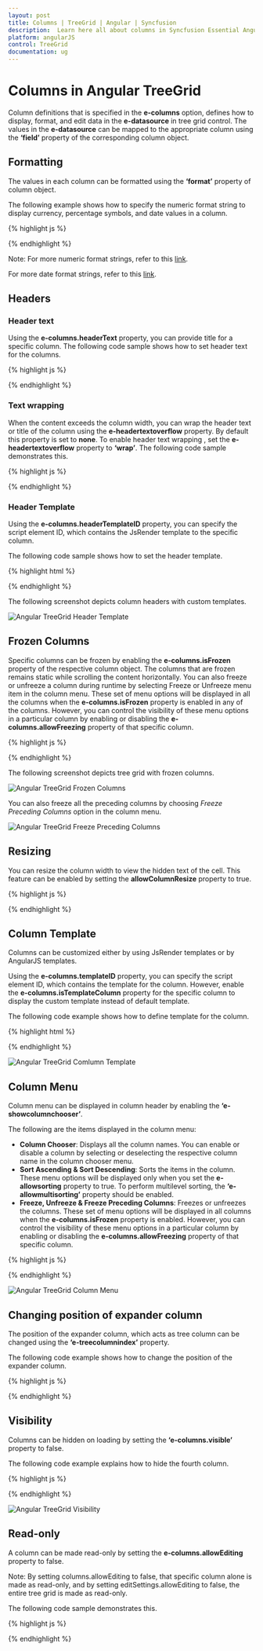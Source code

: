 ```yaml
---
layout: post
title: Columns | TreeGrid | Angular | Syncfusion
description:  Learn here all about columns in Syncfusion Essential Angular TreeGrid control, its elements, and more.
platform: angularJS
control: TreeGrid
documentation: ug
---
```


# Columns in Angular TreeGrid

Column definitions that is specified in the **e-columns** option, defines how to display, format, and edit data in the **e-datasource** in tree grid control. The values in the **e-datasource** can be mapped to the appropriate column using the **‘field’** property of the corresponding column object.                 

## Formatting

The values in each column can be formatted using the **‘format’** property of column object.                               

The following example shows how to specify the numeric format string to display currency, percentage symbols, and date values in a column.          

{% highlight js %}                    
                                                           
<!doctype html>
<body ng-controller="TreeGridCtrl">
    <!--Add  treegrid control here-->
    <div id="TreeGridContainer" ej-treegrid //... e-columns="columns">
    </div>
    <script>
    var columns = [{
            field: "Percentage",
            headerText: "Percentage",
            format: "{0:P0}"
        },
        {
            field: "Currency",
            headerText: "Currency",
            format: "{0:C2}"
        },
        {
            field: "startDate",
            headerText: "Start Date",
            format: "{0:MM/dd/yyyy}"
        },
        {
            field: "endDate",
            headerText: "End Date",
            format: "{0:MM/dd/yyyy hh:mm:ss}"
        }
    ]
    angular.module('listCtrl', ['ejangular'])
        .controller('TreeGridCtrl', function($scope) {
            //...
            $scope.columns = "columns";
        });
</script>
</body>

{% endhighlight %}

Note: For more numeric format strings, refer to this [link](https://msdn.microsoft.com/library/dwhawy9k(v=vs.100).aspx).

For more date format strings, refer to this [link](https://msdn.microsoft.com/library/az4se3k1(v=vs.100).aspx).                         
               
## Headers

### Header text

Using the **e-columns.headerText** property, you can provide title for a specific column. The following code sample shows how to set header text for the columns.

{% highlight js %}

<!doctype html>
<body ng-controller="TreeGridCtrl">
    <!--Add  treegrid control here-->
    <div id="TreeGridContainer" ej-treegrid //... e-columns="columns">
    </div>
    <script>
        var columns = [{
                field: "taskID",
                headerText: "Task Id"
            },
            {
                field: "taskName",
                headerText: "Task Name"
            },
            {
                field: "startDate",
                headerText: "Start Date"
            },
            {
                field: "endDate",
                headerText: "End Date"
            }
        ]
        angular.module('listCtrl', ['ejangular'])
            .controller('TreeGridCtrl', function($scope) {
                //...
                $scope.columns = "columns";
            });
    </script>
</body>

{% endhighlight %}

### Text wrapping

When the content exceeds the column width, you can wrap the header text or title of the column using the **e-headertextoverflow** property. By default this property is set to **none**. To enable header text wrapping , set the **e-headertextoverflow** property to **‘wrap’**. The following code sample demonstrates this.

{% highlight js %}

<!doctype html>
<body ng-controller="TreeGridCtrl">
    <!--Add  treegrid control here-->
    <div id="TreeGridContainer" ej-treegrid //... e-headertextoverflow="wrap">        
    </div>
</body>

{% endhighlight %}

### Header Template

Using the **e-columns.headerTemplateID** property, you can specify the script element ID, which contains the JsRender template to the specific column.

The following code sample shows how to set the header template.                 

{% highlight html %}

<body ng-controller="TreeGridCtrl">
    <script type="text/x-jsrender" id="resource">
        <div>
            <div class="name">
                <img src="13.4.0.53/themes/web/images/treegrid/icon-03.png" width="20" height="20" />
            </div>
            <div style="position:relative; top:3px;">
                Resources
            </div>
        </div>
    </script>
    <script type="text/x-jsrender" id="projectName">
        <div>
            <div>
                <img src="13.4.0.53/themes/web/images/treegrid/icon-01.png" width="20" height="20" />
            </div>
            <div style="position:relative; top:3px;">
                Task Name
            </div>
        </div>
    </script>
    <!--Add  treegrid control here-->
    <div id="TreeGridContainer" ej-treegrid //... e-columns="columns">
    </div>
    <script>
        var columns = [{
            field: "taskName",
            editType: "stringedit",
            headerTemplateID: "#projectName"
        }, {
            field: "startDate",
            editType: "datepicker"
        }, {
            field: "resourceId",
            editType: "dropdownedit",
            dropdownData: projectResources,
            headerTemplateID: "#resource"
        }, {
            field: "progress",
            editType: "numericedit"
        }]
        angular.module('listCtrl', ['ejangular'])
            .controller('TreeGridCtrl', function($scope) {
                //...
                $scope.columns = "columns";
            });
    </script>
</body>
    

{% endhighlight %}

The following screenshot depicts column headers with custom templates.

![Angular TreeGrid Header Template](columns_images/angular-treegrid-header-template.png)

## Frozen Columns

Specific columns can be frozen by enabling the **e-columns.isFrozen** property of the respective column object. The columns that are frozen remains static while scrolling the content horizontally. You can also freeze or unfreeze a column during runtime by selecting Freeze or Unfreeze menu item in the column menu. These set of menu options will be displayed in all the columns when the **e-columns.isFrozen** property is enabled in any of the columns. However, you can control the visibility of these menu options in a particular column by enabling or disabling the **e-columns.allowFreezing** property of that specific column.    

{% highlight js %} 

<body ng-controller="TreeGridCtrl">
    <!--Add  treegrid control here-->
    <div id="TreeGridContainer" ej-treegrid //... e-showcolumnchooser="true" e-columns="columns">
    </div>
    <script>
        var columns = [{
                field: "taskID",
                headerText: "ID",
                width: 60,
                isFrozen: true,
                allowFreezing: false
            },
            {
                field: "taskName",
                headerText: "Task Name",
                width: 200,
                isFrozen: true
            },
            {
                field: "startDate",
                headerText: "Start Date"
            },
            {
                field: "endDate",
                headerText: "End Date"
            },
            {
                field: "duration",
                headerText: "Duration"
            },
        ]
        angular.module('listCtrl', ['ejangular'])
            .controller('TreeGridCtrl', function($scope) {
                //...
                $scope.columns = "columns";
            });
    </script>
</body>

{% endhighlight %}

The following screenshot depicts tree grid with frozen columns.

![Angular TreeGrid Frozen Columns](columns_images/angular-treegrid-frozen-columns.png)

You can also freeze all the preceding columns by choosing *Freeze Preceding Columns* option in the column menu.               

![Angular TreeGrid Freeze Preceding Columns](columns_images/angular-treegrid-freeze-preceding-columns.png)

## Resizing

You can resize the column width to view the hidden text of the cell. This feature can be enabled by setting the **allowColumnResize** property to true.

{% highlight js %}

<body ng-controller="TreeGridCtrl">
    <!--Add  treegrid control here-->
    <div id="TreeGridContainer" ej-treegrid //... e-allowcolumnresize="true">
    </div>
</body>

{% endhighlight %}

## Column Template

Columns can be customized either by using JsRender templates or by AngularJS templates.

Using the **e-columns.templateID** property, you can specify the script element ID, which contains the template for the column. However, enable the **e-columns.isTemplateColumn** property for the specific column to display the custom template instead of default template.

The following code example shows how to define template for the column.

{% highlight html %}

<body ng-controller="TreeGridCtrl">
    <!--Add  TreeGrid control here-->
    <div id="TreeGridContainer" ej-treegrid //... e-rowheight="50" e-columns="columns">
    </div>
    <script>
        var columns = [{
                field: "taskID",
                headerText: "Task Id",
                width: "45"
            },
            {
                field: "taskName",
                headerText: "Task Name"
            },
            {
                headerText: "Resource",
                isTemplateColumn: true,
                templateID: "columnTemplate",
                textAlign: "center"
            },
            {
                field: "resourceNames",
                headerText: "Resource Name"
            },
        ]
        angular.module('listCtrl', ['ejangular'])
            .controller('TreeGridCtrl', function($scope) {
                //...
                $scope.columns = "columns";
            });
    </script>
</body>

{% endhighlight %}

![Angular TreeGrid Comlumn Template](columns_images/angular-treegrid-column-template.png)

## Column Menu

Column menu can be displayed in column header by enabling the **‘e-showcolumnchooser’**.

The following are the items displayed in the column menu:

* **Column Chooser**: Displays all the column names. You can enable or disable a column by selecting or deselecting the respective column name in the column chooser menu.
* **Sort Ascending & Sort Descending**: Sorts the items in the column. These menu options will be displayed only when you set the **e-allowsorting** property to true. To perform multilevel sorting, the **‘e-allowmultisorting’** property should be enabled.               
* **Freeze, Unfreeze & Freeze Preceding Columns**: Freezes or unfreezes the columns. These set of menu options will be displayed in all columns when the **e-columns.isFrozen** property is enabled. However, you can control the visibility of these menu options in a particular column by enabling or disabling the **e-columns.allowFreezing** property of that specific column.                         

{% highlight js %}

<body ng-controller="TreeGridCtrl">                  
    <!--Add  TreeGrid control here-->
    <div id="TreeGridContainer" ej-treegrid 
    //... 
    e-showcolumnchooser="true" 
    e-allowsorting= "true" 
    e-allowmultisorting= "true" 
    e-columns="columns">
    </div>
    <script>
        var columns = [
            // ...  
            {
                field: "duration",
                headerText: "Duration",
                visible: false
            }
            // ...  
        ]
        angular.module('listCtrl', ['ejangular'])
            .controller('TreeGridCtrl', function($scope) {
                //...
                $scope.columns = "columns";
            });
    </script>
</body>

{% endhighlight %}

![Angular TreeGrid Column Menu](columns_images/angular-treegrid-column-menu.png)

## Changing position of expander column

The position of the expander column, which acts as tree column can be changed using the **‘e-treecolumnindex’** property.

The following code example shows how to change the position of the expander column.

{% highlight js %}

<body ng-controller="TreeGridCtrl">
    <!--Add  treegrid control here-->
    <div id="TreeGridContainer" ej-treegrid //... e-treecolumnindex="2">
    </div>
</body>

{% endhighlight %}

## Visibility

Columns can be hidden on loading by setting the **‘e-columns.visible’** property to false.

The following code example explains how to hide the fourth column.

{% highlight js %}

<body ng-controller="TreeGridCtrl">
    <!--Add  TreeGrid control here-->
    <div id="TreeGridContainer" ej-treegrid //... e-columns="columns">
    </div>
    <script>
        var columns = [{
                field: "taskID",
                headerText: "Task Id",
                width: "45"
            },
            {
                field: "taskName",
                headerText: "Task Name"
            },
            {
                field: "startDate",
                headerText: "Start Date"
            },
            {
                field: "endDate",
                headerText: "End Date",
                visible: false
            },
            {
                field: "progress",
                headerText: "Progress"
            }
        ]
        angular.module('listCtrl', ['ejangular'])
            .controller('TreeGridCtrl', function($scope) {
                //...
                $scope.columns = "columns";
            });
    </script>
</body>

{% endhighlight %}

![Angular TreeGrid Visibility](columns_images/angular-treegrid-visibility.png)

## Read-only

A column can be made read-only by setting the **e-columns.allowEditing** property to false.      

Note: By setting columns.allowEditing to false, that specific column alone is made as read-only, and by setting editSettings.allowEditing to false, the entire tree grid is made as read-only.

The following code sample demonstrates this.        

{% highlight js %}

<body ng-controller="TreeGridCtrl">
   <!--Add  TreeGrid control here-->
   <div id="TreeGridContainer" ej-treegrid //... e-columns="columns">
   </div>
   <script>
      var columns = [{
              field: "taskID",
              headerText: "Task Id"
          },
          {
              field: "taskName",
              headerText: "Task Name",
              allowEditing: false
          },
          {
              field: "startDate",
              headerText: "Start Date"
          },
          {
              field: "endDate",
              headerText: "End Date"
          }
      ]
      angular.module('listCtrl', ['ejangular'])
          .controller('TreeGridCtrl', function($scope) {
              //...
              $scope.columns = "columns";
          });
   </script>
</body>

{% endhighlight %}